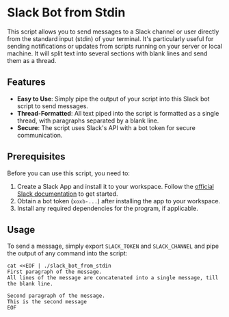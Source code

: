 # Slack Bot from Stdin

This script allows you to send messages to a Slack channel or user directly from the standard input (stdin) of your terminal. It's particularly useful for sending notifications or updates from scripts running on your server or local machine. It will split text into several sections with blank lines and send them as a thread.

## Features

- **Easy to Use**: Simply pipe the output of your script into this Slack bot script to send messages.
- **Thread-Formatted**: All text piped into the script is formatted as a single thread, with paragraphs separated by a blank line.
- **Secure**: The script uses Slack's API with a bot token for secure communication.

## Prerequisites

Before you can use this script, you need to:

1. Create a Slack App and install it to your workspace. Follow the [official Slack documentation](https://api.slack.com/start) to get started.
2. Obtain a bot token (`xoxb-...`) after installing the app to your workspace.
3. Install any required dependencies for the program, if applicable.


## Usage

To send a message, simply export `SLACK_TOKEN` and `SLACK_CHANNEL` and pipe the output of any command into the script:

```
cat <<EOF | ./slack_bot_from_stdin
First paragraph of the message.
All lines of the message are concatenated into a single message, till the blank line.

Second paragraph of the message.
This is the second message
EOF
```